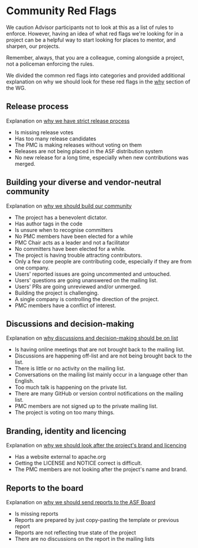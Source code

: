 # Community Red Flags

We caution Advisor participants not to look at this as a list of rules
to enforce. However, having an idea of what red flags we're looking for
in a project can be a helpful way to start looking for places to mentor,
and sharpen, our projects.

Remember, always, that you are a colleague, coming alongside a project,
not a policeman enforcing the rules.

We divided the common red flags into categories and provided additional
explanation on why we should look for these red flags in the
[why](why) section of the WG.

## Release process

Explanation on [why we have strict release process](why/why_release_process.md) 

* Is missing release votes
* Has too many release candidates
* The PMC is making releases without voting on them
* Releases are not being placed in the ASF distribution system
* No new release for a long time, especially when new contributions was merged.

## Building your diverse and vendor-neutral community

Explanation on [why we should build our community](why/why_build_community.md)

* The project has a benevolent dictator.
* Has author tags in the code
* Is unsure when to recognise committers
* No PMC members have been elected for a while
* PMC Chair acts as a leader and not a facilitator
* No committers have been elected for a while.
* The project is having trouble attracting contributors.
* Only a few core people are contributing code, especially if they are from one company.
* Users' reported issues are going uncommented and untouched.
* Users' questions are going unanswered on the mailing list.
* Users' PRs are going unreviewed and/or unmerged.
* Building the project is challenging.
* A single company is controlling the direction of the project.
* PMC members have a conflict of interest.

## Discussions and decision-making

Explanation on [why discussions and decision-making should be on list](why/why_discussions_and_decisions.md)

* Is having online meetings that are not brought back to the mailing list.
* Discussions are happening off-list and are not being brought back to the list.
* There is little or no activity on the mailing list.
* Conversations on the mailing list mainly occur in a language other than English.
* Too much talk is happening on the private list.
* There are many GitHub or version control notifications on the mailing list.
* PMC members are not signed up to the private mailing list.
* The project is voting on too many things.

## Branding, identity and licencing

Explanation on [why we should look after the project's brand and licencing](why/why_branding_licencing.md)

* Has a website external to apache.org
* Getting the LICENSE and NOTICE correct is difficult.
* The PMC members are not looking after the project's name and brand.

## Reports to the board

Explanation on [why we should send reports to the ASF Board](why/why_reports_to_board.md)

* Is missing reports
* Reports are prepared by just copy-pasting the template or previous report
* Reports are not reflecting true state of the project
* There are no discussions on the report in the mailing lists
